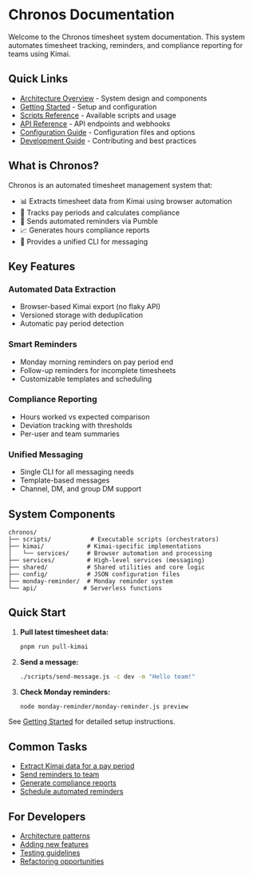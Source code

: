 # Chronos Documentation

Welcome to the Chronos timesheet system documentation. This system automates timesheet tracking, reminders, and compliance reporting for teams using Kimai.

## Quick Links

- [Architecture Overview](./architecture.md) - System design and components
- [Getting Started](./getting-started.md) - Setup and configuration
- [Scripts Reference](./scripts.md) - Available scripts and usage
- [API Reference](./api.md) - API endpoints and webhooks
- [Configuration Guide](./configuration.md) - Configuration files and options
- [Development Guide](./development.md) - Contributing and best practices

## What is Chronos?

Chronos is an automated timesheet management system that:
- 📊 Extracts timesheet data from Kimai using browser automation
- 📅 Tracks pay periods and calculates compliance
- 💬 Sends automated reminders via Pumble
- 📈 Generates hours compliance reports
- 🤖 Provides a unified CLI for messaging

## Key Features

### Automated Data Extraction
- Browser-based Kimai export (no flaky API)
- Versioned storage with deduplication
- Automatic pay period detection

### Smart Reminders
- Monday morning reminders on pay period end
- Follow-up reminders for incomplete timesheets
- Customizable templates and scheduling

### Compliance Reporting
- Hours worked vs expected comparison
- Deviation tracking with thresholds
- Per-user and team summaries

### Unified Messaging
- Single CLI for all messaging needs
- Template-based messages
- Channel, DM, and group DM support

## System Components

```
chronos/
├── scripts/           # Executable scripts (orchestrators)
├── kimai/            # Kimai-specific implementations
│   └── services/     # Browser automation and processing
├── services/         # High-level services (messaging)
├── shared/           # Shared utilities and core logic
├── config/           # JSON configuration files
├── monday-reminder/  # Monday reminder system
└── api/             # Serverless functions
```

## Quick Start

1. **Pull latest timesheet data:**
   ```bash
   pnpm run pull-kimai
   ```

2. **Send a message:**
   ```bash
   ./scripts/send-message.js -c dev -m "Hello team!"
   ```

3. **Check Monday reminders:**
   ```bash
   node monday-reminder/monday-reminder.js preview
   ```

See [Getting Started](./getting-started.md) for detailed setup instructions.

## Common Tasks

- [Extract Kimai data for a pay period](./scripts.md#pull-kimai)
- [Send reminders to team](./scripts.md#send-message)
- [Generate compliance reports](./scripts.md#kimai-hours-report)
- [Schedule automated reminders](./configuration.md#scheduling)

## For Developers

- [Architecture patterns](./architecture.md#design-principles)
- [Adding new features](./development.md#adding-features)
- [Testing guidelines](./development.md#testing)
- [Refactoring opportunities](./development.md#refactoring)